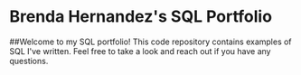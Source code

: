 # Brenda Hernandez's SQL Portfolio
##Welcome to my SQL portfolio! This code repository contains examples of SQL I've written. Feel free to take a look and reach out if you have any questions.

